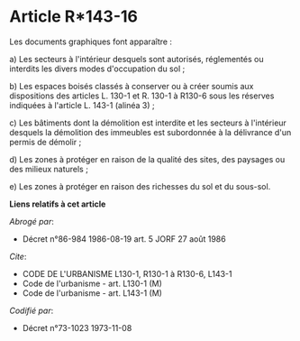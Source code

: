 # Article R*143-16

Les documents graphiques font apparaître :

a) Les secteurs à l'intérieur desquels sont autorisés, réglementés ou interdits les divers modes d'occupation du sol ;

b) Les espaces boisés classés à conserver ou à créer soumis aux dispositions des articles L. 130-1 et R. 130-1 à R130-6 sous
les réserves indiquées à l'article L. 143-1 (alinéa 3) ;

c) Les bâtiments dont la démolition est interdite et les secteurs à l'intérieur desquels la démolition des immeubles est
subordonnée à la délivrance d'un permis de démolir ;

d) Les zones à protéger en raison de la qualité des sites, des paysages ou des milieux naturels ;

e) Les zones à protéger en raison des richesses du sol et du sous-sol.

**Liens relatifs à cet article**

_Abrogé par_:

  - Décret n°86-984 1986-08-19 art. 5 JORF 27 août 1986

_Cite_:

  - CODE DE L'URBANISME L130-1, R130-1 à R130-6, L143-1
  - Code de l'urbanisme - art. L130-1 (M)
  - Code de l'urbanisme - art. L143-1 (M)

_Codifié par_:

  - Décret n°73-1023 1973-11-08
